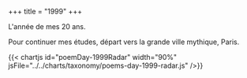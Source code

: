+++
title = "1999"
+++

L'année de mes 20 ans.

Pour continuer mes études, départ vers la grande ville mythique, Paris.

{{< chartjs id="poemDay-1999Radar" width="90%" jsFile="../../charts/taxonomy/poems-day-1999-radar.js" />}}